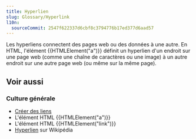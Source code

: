 ```yaml
---
title: Hyperlien
slug: Glossary/Hyperlink
l10n:
  sourceCommit: 2547f622337d6cbf8c3794776b17ed377d6aad57
---
```


Les hyperliens connectent des pages web ou des données à une autre. En HTML, l'élément {{HTMLElement("a")}} définit un hyperlien d'un endroit sur une page web (comme une chaîne de caractères ou une image) à un autre endroit sur une autre page web (ou même sur la même page).

## Voir aussi

### Culture générale

- [Créer des liens](/fr/docs/Learn_web_development/Core/Structuring_content/Creating_links)
- L'élément HTML {{HTMLElement("a")}}
- L'élément HTML {{HTMLElement("link")}}
- [Hyperlien](https://fr.wikipedia.org/wiki/Hyperlien) sur Wikipédia
